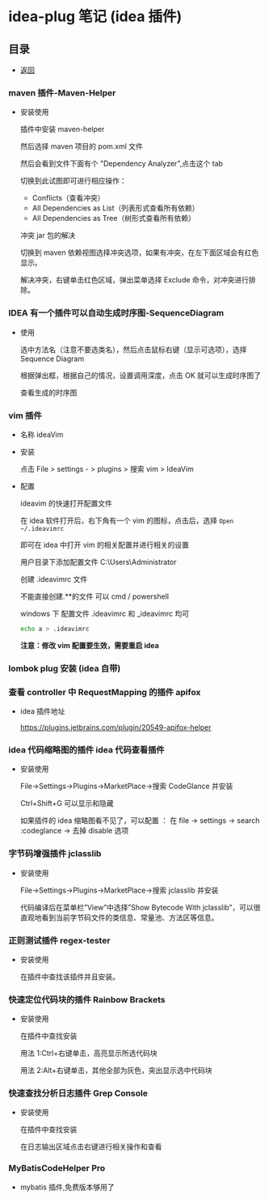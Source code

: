 # idea-plug 笔记 (idea 插件)

## 目录

- [返回](./README.md)

### maven 插件-Maven-Helper

- 安装使用

  插件中安装 maven-helper

  然后选择 maven 项目的 pom.xml 文件

  然后会看到文件下面有个 "Dependency Analyzer",点击这个 tab

  切换到此试图即可进行相应操作：

  - Conflicts（查看冲突）
  - All Dependencies as List（列表形式查看所有依赖）
  - All Dependencies as Tree（树形式查看所有依赖）

  冲突 jar 包的解决

  切换到 maven 依赖视图选择冲突选项，如果有冲突，在左下面区域会有红色显示。

  解决冲突，右键单击红色区域，弹出菜单选择 Exclude 命令，对冲突进行排除。

### IDEA 有一个插件可以自动生成时序图-SequenceDiagram

- 使用

  选中方法名（注意不要选类名），然后点击鼠标右键（显示可选项），选择 Sequence Diagram

  根据弹出框，根据自己的情况，设置调用深度，点击 OK 就可以生成时序图了

  查看生成的时序图

### vim 插件

- 名称 ideaVim

- 安装

  点击 File > settings - > plugins > 搜索 vim > IdeaVim

- 配置

  ideavim 的快速打开配置文件

  在 idea 软件打开后，右下角有一个 vim 的图标，点击后，选择 `Open ~/.ideavimrc`

  即可在 idea 中打开 vim 的相关配置并进行相关的设置

  用户目录下添加配置文件 C:\Users\Administrator

  创建 .ideavimrc 文件

  不能直接创建.\*\*的文件 可以 cmd / powershell

  windows 下 配置文件 .ideavimrc 和 \_ideavimrc 均可

  ```sh
  echo a > .ideavimrc
  ```

  **注意：修改 vim 配置要生效，需要重启 idea**

### lombok plug 安装 (idea 自带)

### 查看 controller 中 RequestMapping 的插件 apifox

- idea 插件地址

  <https://plugins.jetbrains.com/plugin/20549-apifox-helper>

### idea 代码缩略图的插件 idea 代码查看插件

- 安装使用

  File->Settings->Plugins->MarketPlace->搜索 CodeGlance 并安装

  Ctrl+Shift+G 可以显示和隐藏

  如果插件的 idea 缩略图看不见了，可以配置 ： 在 file -> settings -> search :codeglance -> 去掉 disable 选项

### 字节码增强插件 jclasslib

- 安装使用

  File->Settings->Plugins->MarketPlace->搜索 jclasslib 并安装

  代码编译后在菜单栏”View”中选择”Show Bytecode With jclasslib”，可以很直观地看到当前字节码文件的类信息、常量池、方法区等信息。

### 正则测试插件 regex-tester

- 安装使用

  在插件中查找该插件并且安装。

### 快速定位代码块的插件 Rainbow Brackets

- 安装使用

  在插件中查找安装

  用法 1:Ctrl+右键单击，高亮显示所选代码块

  用法 2:Alt+右键单击，其他全部为灰色，突出显示选中代码块

### 快速查找分析日志插件 Grep Console

- 安装使用

  在插件中查找安装

  在日志输出区域点击右键进行相关操作和查看

### MyBatisCodeHelper Pro

- mybatis 插件,免费版本够用了
